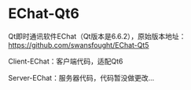 # EChat-Qt6
Qt即时通讯软件EChat（Qt版本是6.6.2），原始版本地址：https://github.com/swansfought/EChat-Qt5

Client-EChat：客户端代码，适配Qt6

Server-EChat：服务器代码，代码暂没做更改...
